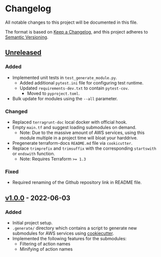 <!-- markdownlint-configure-file { "MD024": { "siblings_only": true } } -->
# Changelog

All notable changes to this project will be documented in this file.

The format is based on [Keep a Changelog](https://keepachangelog.com/en/1.0.0/),
and this project adheres to [Semantic Versioning](https://semver.org/spec/v2.0.0.html).

## [Unreleased]

### Added

- Implemented unit tests in `test_generate_module.py`.
  - Added additional `pytest.ini` file for configuring test runtime.
  - Updated `requirements-dev.txt` to contain `pytest-cov`.
    - Moved to `pyproject.toml`.
- Bulk update for modules using the `--all` parameter.

### Changed

- Replaced `terragrunt-doc` local docker with official hook.
- Empty `main.tf` and suggest loading submodules on demand.
  - Note: Due to the massive amount of AWS services, using this module multiple in a project time will bloat your harddrive.
- Pregenerate terraform-docs `README.md` file via `cookicutter`.
- Replace `trimprefix` and `trimsuffix` with the corresponding `startswith` or `endswith` function.
  - Note: Requires Terraform `>= 1.3`

### Fixed

- Required renaming of the Github repository link in README file.

## [v1.0.0] - 2022-06-03

### Added

- Initial project setup.
- `.generate/` directory which contains a script to generate new submodules for AWS services using [cookiecutter](https://github.com/cookiecutter/cookiecutter).
- Implemented the following features for the submodules:
  - Filtering of action names
  - Minifying of action names

[Unreleased]: https://github.com/maunzCache/terraform-aws-action-helper/compare/v1.0.0...HEAD
<!-- [1.0.1]: https://github.com/maunzCache/terraform-aws-action-helper/compare/v1.0.0...v1.0.1 -->
[v1.0.0]: https://github.com/maunzCache/terraform-aws-action-helper/releases/tag/v1.0.0
